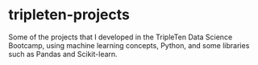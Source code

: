 # tripleten-projects
Some of the projects that I developed in the TripleTen Data Science Bootcamp, using machine learning concepts, Python, and some libraries such as Pandas and Scikit-learn.
